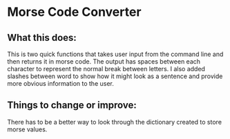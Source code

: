 # Morse Code Converter

## What this does:
This is two quick functions that takes user input from the command line and then returns it in morse code. The output has spaces between each character to represent
the normal break between letters.  I also added slashes between word to show how it might look as a sentence and provide more obvious information to the user.

## Things to change or improve:
There has to be a better way to look through the dictionary created to store morse values. 
